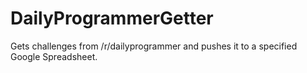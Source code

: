 DailyProgrammerGetter
=====================

Gets challenges from /r/dailyprogrammer and pushes it to a specified Google Spreadsheet.